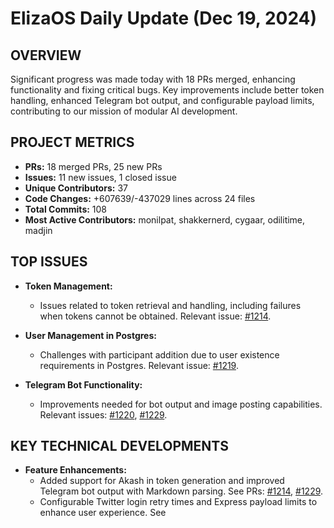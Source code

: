 # ElizaOS Daily Update (Dec 19, 2024)

## OVERVIEW 
Significant progress was made today with 18 PRs merged, enhancing functionality and fixing critical bugs. Key improvements include better token handling, enhanced Telegram bot output, and configurable payload limits, contributing to our mission of modular AI development.

## PROJECT METRICS
- **PRs:** 18 merged PRs, 25 new PRs
- **Issues:** 11 new issues, 1 closed issue
- **Unique Contributors:** 37
- **Code Changes:** +607639/-437029 lines across 24 files
- **Total Commits:** 108
- **Most Active Contributors:** monilpat, shakkernerd, cygaar, odilitime, madjin

## TOP ISSUES
- **Token Management:**
  - Issues related to token retrieval and handling, including failures when tokens cannot be obtained. Relevant issue: [#1214](https://github.com/elizaos/eliza/pull/1214).

- **User Management in Postgres:**
  - Challenges with participant addition due to user existence requirements in Postgres. Relevant issue: [#1219](https://github.com/elizaos/eliza/pull/1219).

- **Telegram Bot Functionality:**
  - Improvements needed for bot output and image posting capabilities. Relevant issues: [#1220](https://github.com/elizaos/eliza/pull/1220), [#1229](https://github.com/elizaos/eliza/pull/1229).

## KEY TECHNICAL DEVELOPMENTS
- **Feature Enhancements:**
  - Added support for Akash in token generation and improved Telegram bot output with Markdown parsing. See PRs: [#1214](https://github.com/elizaos/eliza/pull/1214), [#1229](https://github.com/elizaos/eliza/pull/1229).
  - Configurable Twitter login retry times and Express payload limits to enhance user experience. See